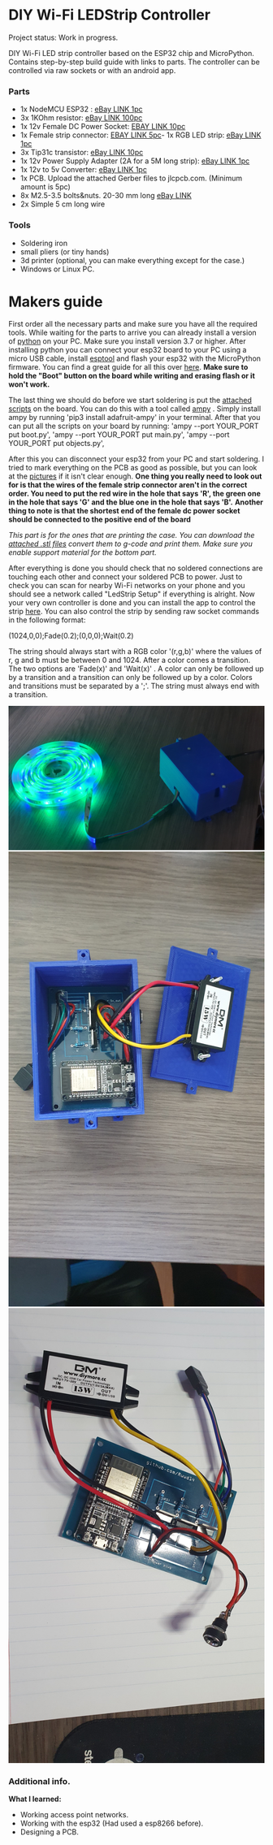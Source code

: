 # DIY Wi-Fi LEDStrip Controller

Project status: Work in progress.

DIY Wi-Fi LED strip controller based on the ESP32 chip and MicroPython. Contains step-by-step build guide with links to parts. The controller can be controlled via raw sockets or with an android app.

### Parts
- 1x NodeMCU ESP32 : [eBay LINK 1pc](https://www.ebay.com/itm/Espressif-ESP32-WLAN-Dev-Kit-Board-Development-Bluetooth-Wifi-v1-WROOM32-NodeMCU/253059783728?hash=item3aeb89dc30:g:5-8AAOSwAThb3MaZ)
- 3x 1KOhm resistor: [eBay LINK 100pc](https://www.ebay.com/itm/100-pcs-1-4W-0-25W-1-Metal-Film-Resistor-1K-ohm-1Kohm/282033455842?_trksid=p2485497.m4902.l9144)
- 1x 12v Female DC Power Socket: [EBAY LINK 10pc](https://www.ebay.com/itm/10Pcs-5-5-x-2-1mm-12-V-DC-Power-Supply-Jack-Socket-Female-Panel-Mount-Connector/143449192665?_trksid=p2485497.m4902.l9144)
- 1x Female strip connector: [EBAY LINK 5pc](https://www.ebay.com/itm/10Pcs-5-5-x-2-1mm-12-V-DC-Power-Supply-Jack-Socket-Female-Panel-Mount-Connector/143449192665?_trksid=p2485497.m4902.l9144)- 1x RGB LED strip: [eBay LINK 1pc](https://www.ebay.com/itm/184203854470?ViewItem=&item=184203854470)
- 3x Tip31c transistor: [eBay LINK 10pc](https://www.ebay.com/itm/10-x-TIP31C-TIP31-NPN-Transistor-3A-100V-TO-220-FSC/270984720497?hash=item3f17f2b071:g:8hUAAOxyepRRrfsF)
- 1x 12v Power Supply Adapter (2A for a 5M long strip): [eBay LINK 1pc](https://www.ebay.com/itm/AC-TO-DC-5V-12V-24V-1A-2A-3A-5A-10A-0-5A-Power-Supply-Adapter-LED-Strip-Light/254344416209?_trksid=p2485497.m4902.l9144)
- 1x 12v to 5v Converter: [eBay LINK 1pc](https://www.ebay.com/itm/DC-DC-12V-to-5V-6V-9V-2-3A-15W-Converter-Step-Down-2A-3A-15W-Power-Supply-Module/401327863545?_trksid=p2485497.m4902.l9144)
- 1x PCB. Upload the attached Gerber files to jlcpcb.com. (Minimum amount is 5pc)
- 8x M2.5-3.5 bolts&nuts. 20-30 mm long [eBay LINK](https://www.ebay.com/itm/M2-M2-5-M3-304-Stainless-Steel-Allen-Hex-Socket-Countersunk-Head-Screws-Bolts/282935136527?hash=item41e03f910f:m:mKxIf5Qmt5Zi86DIH4-mAoQ)
- 2x Simple 5 cm long wire

### Tools
- Soldering iron
- small pliers (or tiny hands)
- 3d printer (optional, you can make everything except for the case.)
- Windows or Linux PC.

# Makers guide
First order all the necessary parts and make sure you have all the required tools.
While waiting for the parts to arrive you can already install a version of [python](https://www.python.org/) on your PC.
Make sure you install version 3.7 or higher.
After installing python you can connect your esp32 board to your PC using a micro USB cable,
install [esptool](https://pypi.org/project/esptool/) and flash your esp32 with the MicroPython firmware. You can find a great guide for all this
over [here](https://docs.micropython.org/en/latest/esp8266/tutorial/intro.html). **Make sure to hold the "Boot" button on the board while writing and erasing flash or it won't work.**

The last thing we should do before we start soldering is put
the [attached scripts](https://github.com/Ruud14/DIY-Wifi-LEDStrip-Controller/tree/master/to_ESP32) on the board.
You can do this with a tool called [ampy](https://learn.adafruit.com/micropython-basics-load-files-and-run-code/install-ampy) .
Simply install ampy by running 'pip3 install adafruit-ampy' in your terminal. After that you can put all the scripts on your board by running:
'ampy --port YOUR_PORT put boot.py',
'ampy --port YOUR_PORT put main.py',
'ampy --port YOUR_PORT put objects.py',

After this you can disconnect your esp32 from your PC and start soldering.
I tried to mark everything on the PCB as good as possible, but you can look at the [pictures](https://github.com/Ruud14/DIY-Wifi-LEDStrip-Controller/tree/master/pictures) if it isn't clear enough.
**One thing you really need to look out for is that the wires of the female strip connector aren't in the correct order.
You need to put the red wire in the hole that says 'R', the green one in the hole that says 'G' and the blue one in the hole that says 'B'.**
**Another thing to note is that the shortest end of the female dc power socket should be connected to the positive end of the board**

*This part is for the ones that are printing the case.
You can download the [attached .stl files](https://github.com/Ruud14/DIY-Wifi-LEDStrip-Controller/tree/master/3d%20models)
convert them to g-code and print them. Make sure you enable support material for the bottom part.*

After everything is done you should check that no soldered connections are touching each other and connect your soldered PCB to power.
Just to check you can scan for nearby Wi-Fi networks on your phone and you should see a network called "LedStrip Setup" if everything is alright.
Now your very own controller is done and you can install the app to control the strip [here](https://github.com/Ruud14/Wifi-LEDStrip-Controller-App).
You can also control the strip by sending raw socket commands in the following format:

(1024,0,0);Fade(0.2);(0,0,0);Wait(0.2)

The string should always start with a RGB color '(r,g,b)'
where the values of r, g and b must be between 0 and 1024.
After a color comes a transition. The two options are 'Fade(x)' and 'Wait(x)' .
A color can only be followed up by a transition and a transition can only be followed up by a color.
Colors and transitions must be separated by a ';'. The string must always end with a transition.

![fully_assembled](https://github.com/Ruud14/DIY-Wifi-LEDStrip-Controller/blob/master/pictures/fully_assembled.jpg)
![inside_case](https://github.com/Ruud14/DIY-Wifi-LEDStrip-Controller/blob/master/pictures/inside_case.jpg)
![soldered_pcb1](https://github.com/Ruud14/DIY-Wifi-LEDStrip-Controller/blob/master/pictures/soldered_pcb1.jpg)

### Additional info.
**What I learned:**
- Working access point networks.
- Working with the esp32 (Had used a esp8266 before).
- Designing a PCB.

